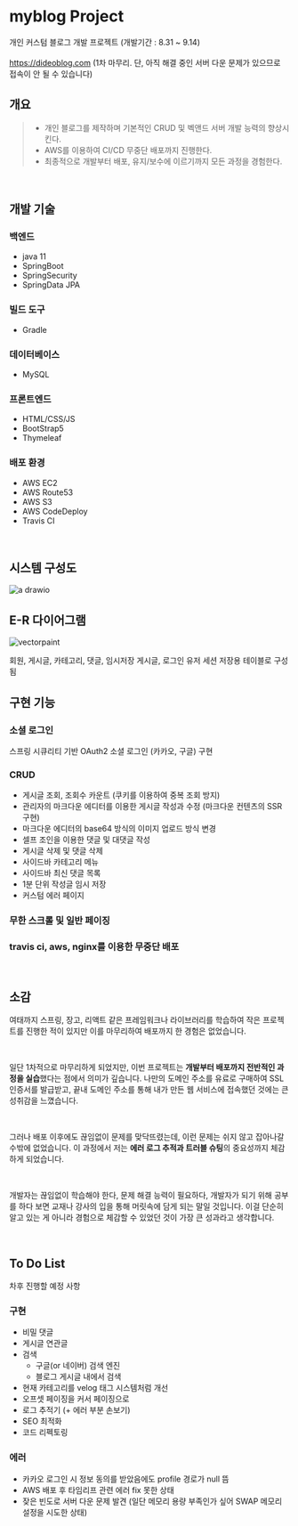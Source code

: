 # myblog Project

개인 커스텀 블로그 개발 프로젝트 (개발기간 : 8.31 ~ 9.14) <br><br>
https://dideoblog.com (1차 마무리. 단, 아직 해결 중인 서버 다운 문제가 있으므로 접속이 안 될 수 있습니다)

## 개요
>- 개인 블로그를 제작하며 기본적인 CRUD 및 벡앤드 서버 개발 능력의 향상시킨다. 
>- AWS를 이용하여 CI/CD 무중단 배포까지 진행한다.  
>- 최종적으로 개발부터 배포, 유지/보수에 이르기까지 모든 과정을 경험한다.

<br>

## 개발 기술
### 백엔드
- java 11
- SpringBoot 
- SpringSecurity
- SpringData JPA

### 빌드 도구
- Gradle

### 데이터베이스
- MySQL

### 프론트엔드
- HTML/CSS/JS
- BootStrap5
- Thymeleaf

### 배포 환경
- AWS EC2
- AWS Route53
- AWS S3 
- AWS CodeDeploy
- Travis CI

<br>

## 시스템 구성도

![a drawio](https://user-images.githubusercontent.com/61315671/190233922-04824e4a-50e0-4a42-8da8-2f85ca788de9.svg)

## E-R 다이어그램

![vectorpaint](https://user-images.githubusercontent.com/61315671/190232995-26bf4453-d6d4-4b1c-abb5-4674e33760b9.svg)

회원, 게시글, 카테고리, 댓글, 임시저장 게시글, 로그인 유저 세션 저장용 테이블로 구성됨

## 구현 기능
### 소셜 로그인
스프링 시큐리티 기반 OAuth2 소셜 로그인 (카카오, 구글) 구현

### CRUD
- 게시글 조회, 조회수 카운트 (쿠키를 이용하여 중복 조회 방지)
- 관리자의 마크다운 에디터를 이용한 게시글 작성과 수정 (마크다운 컨텐츠의 SSR 구현)
- 마크다운 에디터의 base64 방식의 이미지 업로드 방식 변경
- 셀프 조인을 이용한 댓글 및 대댓글 작성 
- 게시글 삭제 및 댓글 삭제
- 사이드바 카테고리 메뉴
- 사이드바 최신 댓글 목록
- 1분 단위 작성글 임시 저장
- 커스텀 에러 페이지

### 무한 스크롤 및 일반 페이징

### travis ci, aws, nginx를 이용한 무중단 배포 

<br>

## 소감
여태까지 스프링, 장고, 리액트 같은 프레임워크나 라이브러리를 학습하여 작은 프로젝트를 진행한 적이 있지만 이를 마무리하여 배포까지 한 경험은 없었습니다. 

<br>

일단 1차적으로 마무리하게 되었지만, 이번 프로젝트는 **개발부터 배포까지 전반적인 과정을 실습**했다는 점에서 의미가 깊습니다. 나만의 도메인 주소를 유료로 구매하여 SSL 인증서를 발급받고, 끝내 도메인 주소를 통해 내가 만든 웹 서비스에 접속했던 것에는 큰 성취감을 느꼈습니다.

<br>

그러나 배포 이후에도 끊임없이 문제를 맞닥뜨렸는데, 이런 문제는 쉬지 않고 잡아나갈 수밖에 없었습니다. 이 과정에서 저는 **에러 로그 추적과 트러블 슈팅**의 중요성까지 체감하게 되었습니다.

<br>

개발자는 끊임없이 학습해야 한다, 문제 해결 능력이 필요하다, 개발자가 되기 위해 공부를 하다 보면 교재나 강사의 입을 통해 머릿속에 담게 되는 말일 것입니다. 이걸 단순히 알고 있는 게 아니라 경험으로 체감할 수 있었던 것이 가장 큰 성과라고 생각합니다. 


<br>

## To Do List
차후 진행할 예정 사항

### 구현
- 비밀 댓글
- 게시글 연관글 
- 검색
  -  구글(or 네이버) 검색 엔진
  -  블로그 게시글 내에서 검색
- 현재 카테고리를 velog 태그 시스템처럼 개선
- 오프셋 페이징을 커서 페이징으로
- 로그 추적기 (+ 에러 부분 손보기)
- SEO 최적화 
- 코드 리펙토링

### 에러
- 카카오 로그인 시 정보 동의를 받았음에도 profile 경로가 null 뜸
- AWS 배포 후 타임리프 관련 에러 fix 못한 상태
- 잦은 빈도로 서버 다운 문제 발견 (일단 메모리 용량 부족인가 싶어 SWAP 메모리 설정을 시도한 상태) 
